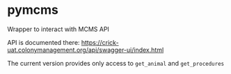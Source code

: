 # pymcms

Wrapper to interact with MCMS API

API is documented there: https://crick-uat.colonymanagement.org/api/swagger-ui/index.html

The current version provides only access to `get_animal` and `get_procedures`

